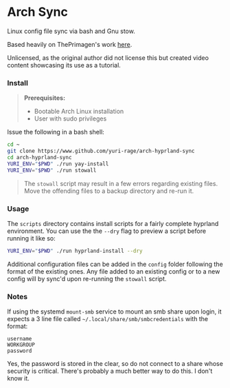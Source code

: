 # Arch Sync

Linux config file sync via bash and Gnu stow.

Based heavily on ThePrimagen's work [here](https://github.com/ThePrimeagen/dev).

Unlicensed, as the original author did not license this but created video content showcasing its use as a tutorial.

### Install

> **Prerequisites:**
> * Bootable Arch Linux installation
> * User with sudo privileges

Issue the following in a bash shell:
```bash
cd ~
git clone https://www.github.com/yuri-rage/arch-hyprland-sync
cd arch-hyprland-sync
YURI_ENV="$PWD" ./run yay-install
YURI_ENV="$PWD" ./run stowall
```
> The `stowall` script may result in a few errors regarding existing files. Move the offending files to a backup directory and re-run it.

### Usage

The `scripts` directory contains install scripts for a fairly complete hyprland environment. You can use the the `--dry` flag to preview a script before running it like so:
```bash
YURI_ENV="$PWD" ./run hyprland-install --dry

```

Additional configuration files can be added in the `config` folder following the format of the existing ones. Any file added to an existing config or to a new config will by sync'd upon re-running the `stowall` script.

### Notes

If using the systemd `mount-smb` service to mount an smb share upon login, it expects a 3 line file called `~/.local/share/smb/smbcredentials` with the format:
```
username
WORKGROUP
password
```
Yes, the password is stored in the clear, so do not connect to a share whose security is critical. There's probably a much better way to do this. I don't know it.

